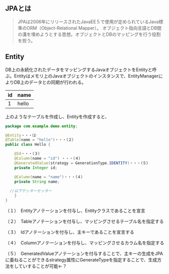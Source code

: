 ## JPAとは

>JPAは2006年にリリースされたJavaEE５で使用が定められているJava標準のORM（Object-Relational Mapper）。
オブジェクト指向言語とDB間の溝を埋めようとする思想。オブジェクトとDBのマッピングを行う役割を担う。

## Entity

DB上の永続化されたデータをマッピングするJavaオブジェクトをEntityと呼ぶ。Entityはメモリ上のJavaオブジェクトのインスタンスで、EntityManagerによりDB上のデータとの同期が行われる。

id|name
--|--
1|hello

上のようなテーブルを作成し、Entityを作成すると、

```Java
package com.example.demo.entity;

@Entity・・・⑴
@Table(name = "hello")・・・（２）
public class Hello {

	@Id・・・（３）
	@Column(name = "id") ・・・（４）
	@GeneratedValue(strategy = GenerationType.IDENTITY)・・・（５）
	private Integer id;

	@Column(name = "name")・・・（４）
	private String name;
  
  //以下ゲッターセッター
	}
}
```

（１）　Entityアノテーションを付与し、Entityクラスであることを宣言

（２）　Tableアノテーションを付与し、マッピングさせるテーブル名を指定する

（３）　Idアノテーションを付与し、主キーであることを宣言する

（４）　Columnアノテーションを付与し、マッピングさせるカラム名を指定する

（５）　GeneratedValueアノテーションを付与することで、主キーの生成をJPAに委ねることができるstrategy属性にGenerateTypeを指定することで、生成方法をしていすることが可能←？
